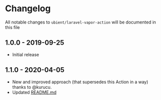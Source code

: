 # Changelog

All notable changes to `ubient/laravel-vapor-action` will be documented in this file

## 1.0.0 - 2019-09-25
- Initial release

## 1.1.0 - 2020-04-05
- New and improved approach (that supersedes this Action in a way) thanks to @kurucu.
- Updated [README.md](README.md)
